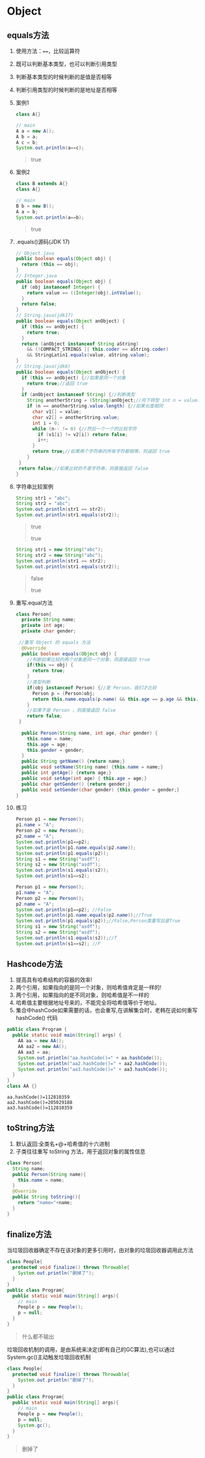 # Object

## equals方法

1. 使用方法：`==`，比较运算符
2. 既可以判断基本类型，也可以判断引用类型
3. 判断基本类型的时候判断的是值是否相等
4. 判断引用类型的时候判断的是地址是否相等

5. 案例1

   ```java
   class A{}
   ```

   ```java
   // main
   A a = new A();
   A b = a;
   A c = b;
   System.out.println(a==c);
   ```

   > true

6. 案例2

   ```java
   class B extends A{}
   class A{}
   ```

   ```java
   // main
   B b = new B();
   A a = b;
   System.out.println(a==b);
   ```

   > true

7. .equals()源码(JDK 17)

   ```java
   // Object.java
   public boolean equals(Object obj) {
     return (this == obj);
   }
   // Integer.java
   public boolean equals(Object obj) {
     if (obj instanceof Integer) {
       return value == ((Integer)obj).intValue();
     }
     return false;
   }
   // String.java(jdk17)
   public boolean equals(Object anObject) {
     if (this == anObject) {
       return true;
     }
     return (anObject instanceof String aString)
       && (!COMPACT_STRINGS || this.coder == aString.coder)
       && StringLatin1.equals(value, aString.value);
   }
   // String.java(jdk8)
   public boolean equals(Object anObject) {
     if (this == anObject) {//如果是同一个对象
       return true;//返回 true 
     }
     if (anObject instanceof String) {//判断类型
       String anotherString = (String)anObject;//向下转型 int n = value.length;
       if (n == anotherString.value.length) {//如果长度相同
         char v1[] = value;
         char v2[] = anotherString.value;
         int i = 0;
         while (n-- != 0) {//然后一个一个的比较字符
           if (v1[i] != v2[i]) return false;
           i++; 
         }
         return true;//如果两个字符串的所有字符都相等，则返回 true 
       }
   	}
   	return false;//如果比较的不是字符串，则直接返回 false 
   }
   ```

8. 字符串比较案例

   ```java
   String str1 = "abc";
   String str2 = "abc";
   System.out.println(str1 == str2);
   System.out.println(str1.equals(str2));
   ```

   > true
   >
   > true

   ```java
   String str1 = new String("abc");
   String str2 = new String("abc");
   System.out.println(str1 == str2);
   System.out.println(str1.equals(str2));
   ```

   > false
   >
   > true

9. 重写.equal方法

   ```java
   class Person{
     private String name; 
     private int age; 
     private char gender;
     
   	//重写 Object 的 equals 方法 
     @Override
     public boolean equals(Object obj) {
       //判断如果比较的两个对象是同一个对象，则直接返回 true 
       if(this == obj) {
         return true; 
       }
       //类型判断
       if(obj instanceof Person) {//是 Person，我们才比较
         Person p = (Person)obj;
         return this.name.equals(p.name) && this.age == p.age && this.gender == p.gender;
       }
       //如果不是 Person ，则直接返回 false 
       return false;
   	}
     
     public Person(String name, int age, char gender) { 
       this.name = name;
       this.age = age;
       this.gender = gender; 
     }
     public String getName() {return name;}
     public void setName(String name) {this.name = name;}
     public int getAge() {return age;}
     public void setAge(int age) { this.age = age;}
     public char getGender() {return gender;}
     public void setGender(char gender) {this.gender = gender;} 
   }
   ```

10. 练习

    ```java
    Person p1 = new Person(); 
    p1.name = "A";
    Person p2 = new Person(); 
    p2.name = "A";
    System.out.println(p1==p2);
    System.out.println(p1.name.equals(p2.name));
    System.out.println(p1.equals(p2));
    String s1 = new String("asdf");
    String s2 = new String("asdf"); 
    System.out.println(s1.equals(s2));
    System.out.println(s1==s2);
    ```

    ```java
    Person p1 = new Person(); 
    p1.name = "A";
    Person p2 = new Person(); 
    p2.name = "A";
    System.out.println(p1==p2); //False 
    System.out.println(p1.name.equals(p2.name));//True
    System.out.println(p1.equals(p2));//False,Person类重写后是True
    String s1 = new String("asdf");
    String s2 = new String("asdf"); 
    System.out.println(s1.equals(s2));//T 
    System.out.println(s1==s2); //F
    ```

## Hashcode方法

1. 提高具有哈希结构的容器的效率!
2. 两个引用，如果指向的是同一个对象，则哈希值肯定是一样的!
3. 两个引用，如果指向的是不同对象，则哈希值是不一样的
4. 哈希值主要根据地址号来的，不能完全将哈希值等价于地址。
5. 集合中hashCode如果需要的话，也会重写,在讲解集合时，老韩在说如何重写hashCode() 代码

```java
public class Program {
  public static void main(String[] args) {
    AA aa = new AA();
    AA aa2 = new AA();
    AA aa3 = aa;
    System.out.println("aa.hashCode()=" + aa.hashCode());
    System.out.println("aa2.hashCode()=" + aa2.hashCode());
    System.out.println("aa3.hashCode()=" + aa3.hashCode());
  } 
}
class AA {}
```

```
aa.hashCode()=112810359
aa2.hashCode()=205029188
aa3.hashCode()=112810359
```

## toString方法

1. 默认返回:全类名+@+哈希值的十六进制
2. 子类往往重写 toString 方法，用于返回对象的属性信息

```java
class Person{
  String name;
  public Person(String name){
    this.name = name;
  }
  @Override
  public String toString(){
    return "name="+name;
  }
}
```

## finalize方法

当垃圾回收器确定不存在该对象的更多引用时，由对象的垃圾回收器调用此方法

```java
class People{
  protected void finalize() throws Throwable{
    System.out.println("删掉了");
  }
}
public class Program{
  public static void main(String[] args){
    // main
    People p = new People();
    p = null;
  }
}
```

> 什么都不输出

垃圾回收机制的调用，是由系统来决定(即有自己的GC算法),也可以通过System.gc()主动触发垃圾回收机制

```java
class People{
  protected void finalize() throws Throwable{
    System.out.println("删掉了");
  }
}
public class Program{
  public static void main(String[] args){
    // main
    People p = new People();
    p = null;
    System.gc();
  }
}
```

> 删掉了